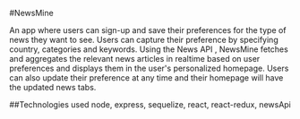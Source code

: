 #NewsMine

An app where users can sign-up and save their preferences for the type of news they want to see. Users can capture their preference by specifying country, categories and keywords. Using the News API , NewsMine fetches and aggregates the relevant news articles in realtime based on user preferences and displays them in the user's personalized homepage. Users can also update their preference at any time and their homepage will have the updated news tabs.

##Technologies used
node, express, sequelize, react, react-redux, newsApi
